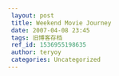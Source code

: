 ```yaml
---
 layout: post
 title: Weekend Movie Journey
 date: 2007-04-08 23:45
 tags: 旧博客存档
 ref_id: 1536955198635
 author: teryoy
 categories: Uncategorized
---
```

